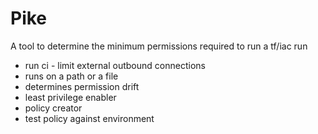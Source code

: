 # Pike 

A tool to determine the minimum permissions required to run a tf/iac run

 - run ci - limit external outbound connections
 - runs on a path or a file
 - determines permission drift
 - least privilege enabler
 - policy creator
 - test policy against environment